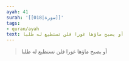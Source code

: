 ```yaml
---
ayah: 41
surah: '[[018|سورة]]'
tags:
- quran/ayah
text: أو يصبح ماؤها غورا فلن تستطيع له طلبا
---
```

> أو يصبح ماؤها غورا فلن تستطيع له طلبا
